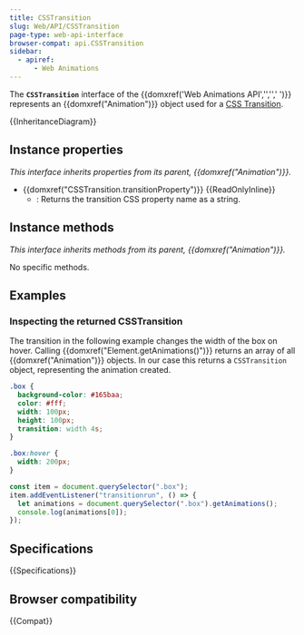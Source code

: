 ```yaml
---
title: CSSTransition
slug: Web/API/CSSTransition
page-type: web-api-interface
browser-compat: api.CSSTransition
sidebar:
  - apiref:
      - Web Animations
---
```


The **`CSSTransition`** interface of the {{domxref('Web Animations API','','',' ')}} represents an {{domxref("Animation")}} object used for a [CSS Transition](/en-US/docs/Web/CSS/CSS_transitions).

{{InheritanceDiagram}}

## Instance properties

_This interface inherits properties from its parent, {{domxref("Animation")}}._

- {{domxref("CSSTransition.transitionProperty")}} {{ReadOnlyInline}}
  - : Returns the transition CSS property name as a string.

## Instance methods

_This interface inherits methods from its parent, {{domxref("Animation")}}._

No specific methods.

## Examples

### Inspecting the returned CSSTransition

The transition in the following example changes the width of the box on hover. Calling {{domxref("Element.getAnimations()")}} returns an array of all {{domxref("Animation")}} objects. In our case this returns a `CSSTransition` object, representing the animation created.

```css
.box {
  background-color: #165baa;
  color: #fff;
  width: 100px;
  height: 100px;
  transition: width 4s;
}

.box:hover {
  width: 200px;
}
```

```js
const item = document.querySelector(".box");
item.addEventListener("transitionrun", () => {
  let animations = document.querySelector(".box").getAnimations();
  console.log(animations[0]);
});
```

## Specifications

{{Specifications}}

## Browser compatibility

{{Compat}}
